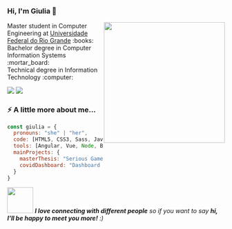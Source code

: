 
### Hi, I'm Giulia 👋

<img align='right' src="https://raw.githubusercontent.com/MicaelliMedeiros/micaellimedeiros/master/image/computer-illustration.png" width="280">
<p>
    Master student in Computer Engineering at <a href="https://www.furg.br/">Universidade Federal do Rio Grande</a> :books:
    </br>
    Bachelor degree in Computer Information Systems :mortar_board:
    </br>
    Technical degree in Information Technology :computer:
</p>

<p align="left">
  <a href="https://www.linkedin.com/in/giulia-tondin-621290145/" alt="Linkedin">
  <img src="https://img.shields.io/badge/-Linkedin-0e76a8?style=flat-square&logo=Linkedin&logoColor=white&link=https://www.linkedin.com/in/giulia-tondin-621290145/" /></a>

  <a href="#" alt="Portfolio">
  <img src="https://img.shields.io/badge/-Portfolio-black?style=flat-square&labelColor=black&logo=github&logoColor=white&link=LINK-PORTFOLIO"/></a>
</p>  

### ⚡ A little more about me...  

```javascript
const giulia = {
  pronouns: "she" | "her",
  code: [HTML5, CSS3, Sass, JavaScript, TypeScript, C#, NetLogo],
  tools: [Angular, Vue, Node, Bootstrap, Storybook, Styled-Components, Git],
  mainProjects: {
    masterThesis: "Serious Game combined with a Brain-computer Interface to improve the attention of children with ADHD",
    covidDashboard: "Dashboard consuming Covid-19 Brazil API with Angular 9"
  }
}
```

<img src="https://media.giphy.com/media/LnQjpWaON8nhr21vNW/giphy.gif" width="60"> <em><b>I love connecting with different people</b> so if you want to say <b>hi, I'll be happy to meet you more!</b> :)</em>
